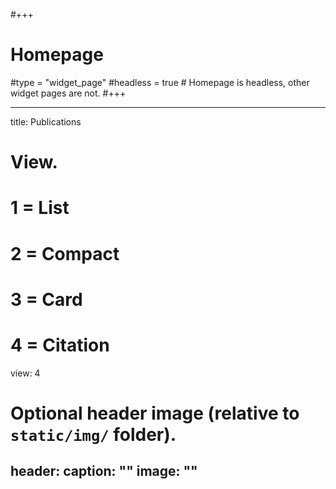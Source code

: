 #+++
# Homepage
#type = "widget_page"
#headless = true  # Homepage is headless, other widget pages are not.
#+++

---
title: Publications

# View.
#   1 = List
#   2 = Compact
#   3 = Card
#   4 = Citation
view: 4

# Optional header image (relative to `static/img/` folder).
header:
  caption: ""
  image: ""
---
